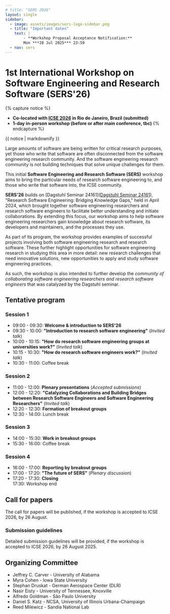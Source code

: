 ```yaml
---
# title: "SERS 2026"
layout: single
sidebar:
  - image: assets/images/sers-logo-sidebar.png
  - title: "Important dates"
    text: |
        - **Workshop Proposal Acceptance Notification:**  
        Mon ***28 Jul 2025*** 23:59
  - nav: sers
---
```


# 1st International Workshop on Software Engineering and Research Software (SERS'26)

{% capture notice %}
- **Co-located with [ICSE 2026](https://conf.researchr.org/home/icse-2026) in Rio de Janeiro, Brazil (submitted)**
- **1-day in-person workshop (before or after main conference, tbc)**
{% endcapture %}

<div class="notice--info" style="text-size: 100%;">{{ notice | markdownify }}</div>


Large amounts of software are being written for critical research purposes, yet those who write that software are often disconnected from the software engineering research community. And the software engineering research community is not building techniques that solve unique challenges for them.

This initial **Software Engineering and Research Software (SERS)** workshop aims to bring the particular needs of research software engineering to, and those who write that software into, the ICSE community. 

**SERS'26** builds on [Dagstuhl Seminar 24161]([Dagstuhl Seminar 24161](https://www.dagstuhl.de/24161)), "Research Software Engineering: Bridging Knowledge Gaps," held in April 2024, which brought together software engineering researchers and research software engineers to facilitate better understanding and initiate collaborations. By extending this focus, our workshop aims to help software engineering researchers gain knowledge about research software, its developers and maintainers, and the processes they use. 

As part of its program, the workshop provides examples of successful projects involving both software engineering research and research software. These further highlight opportunities for software engineering research in studying this area in more detail: new research challenges that need innovative solutions, new opportunities to apply and study software engineering practices. 

As such, the workshop is also intended to further develop the *community of collaborating software engineering researchers and research software engineers* that was catalyzed by the Dagstuhl seminar.


## Tentative program

### Session 1

- 09:00 - 09:30: **Welcome & introduction to SERS'26**
- 09:30 - 10:00: **"Introduction to research software engineering"** (*Invited talk*)
- 10:00 - 10:15: **"How do research software engineering groups at universities work?"** (*Invited talk*)
- 10:15 - 10:30: **"How do research software engineers work?"** (*Invited talk*)
- 10:30 - 11:00: Coffee break

### Session 2

- 11:00 - 12:00: **Plenary presentations** (*Accepted submissions*)
- 12:00 - 12:20: **"Catalyzing Collaborations and Building Bridges between Research Software Engineers and Software Engineering Researchers"** (*Invited talk*)
- 12:20 - 12:30: **Formation of breakout groups**
- 12:30 - 14:00: Lunch break

### Session 3

- 14:00 - 15:30: **Work in breakout groups**
- 15:30 - 16:00: Coffee break

### Session 4

- 16:00 - 17:00: **Reporting by breakout groups**
- 17:00 - 17:20: **"The future of SERS"** (*Plenary discussion*)
- 17:20 - 17:30: **Closing**  
17:30: Workshop end

## Call for papers

The call for papers will be published, if the workshop is accepted to ICSE 2026, by 26 August.

### Submission guidelines

Detailed submission guidelines will be provided, if the workshop is accepted to ICSE 2026, by 26 August 2025.

<!-- From BOKSS'21 website
Prospective participants are invited to submit two types of contributions:

Full papers (max 8 pages) will describe concrete contributions to the BoKSS. They will be structured as follows: — A description of the sustainability problem you address. — A description of the SE solution you propose. – A discussion of how results are measurable (e.g., KPIs). – A presentation of the evidence of contribution to sustainability, ideally including real world experiences. – A discussion of the costs and benefits of your approach. – A presentation of the transferable artifacts you are contributing e.g., replication package, code, examples, documentation, educational materials, case studies.

Extended abstracts (max 2 pages) will describe a motivating challenge problem that has ideally emerged from practice. They will be structured as follows: – The context. – The challenge problem. – The current solution/s (if present) and their strengths and weaknesses.

Workshop papers must follow the ICSE 2021 Format and Submission Guideline, but will use a single blind submission process. All submitted papers will be reviewed on the basis of technical quality, relevance, significance, and clarity by the program committee. All workshop papers should be submitted electronically in PDF format through the EasyChair workshop website. Accepted papers will become part of the workshop proceedings.
Important Dates

Workshop paper submissions due [EXTENDED]: Tue 19 January, 2021 (AoE time)
Notification to authors: Mon 22 February, 2021 (AoE time)
Camera-ready copies due: Fri 12 March, 2021 (AoE time) -->

## Organizing Committee

- Jeffrey C. Carver - University of Alabama
- Myra Cohen - Iowa State University
- Stephan Druskat - German Aerospace Center (DLR)
- Nasir Eisty - University of Tennessee, Knoxville
- Alfredo Goldman - São Paulo University
- Daniel S. Katz - NCSA, University of Illinois Urbana-Champaign
- Reed Milewicz - Sandia National Lab
